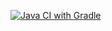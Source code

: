 [![Java CI with Gradle](https://github.com/JuliyaSvetlakova/Page_objects/actions/workflows/gradle.yml/badge.svg)](https://github.com/JuliyaSvetlakova/Page_objects/actions/workflows/gradle.yml)
